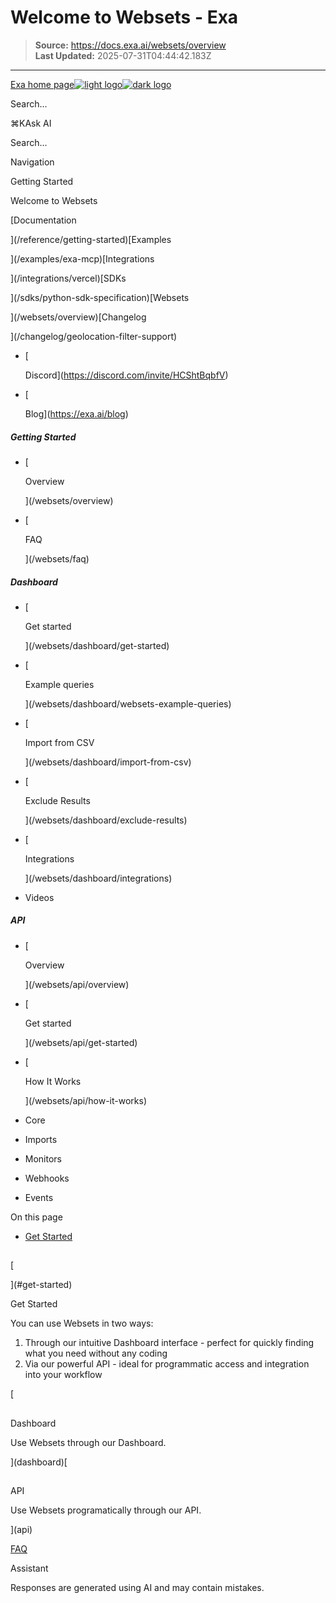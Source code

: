 # Welcome to Websets - Exa

> **Source:** https://docs.exa.ai/websets/overview  
> **Last Updated:** 2025-07-31T04:44:42.183Z

---

[Exa home page![light logo](https://mintlify.s3.us-west-1.amazonaws.com/exa-52/logo/light.png)![dark logo](https://mintlify.s3.us-west-1.amazonaws.com/exa-52/logo/dark.png)](/)

Search...

⌘KAsk AI

Search...

Navigation

Getting Started

Welcome to Websets

[Documentation

](/reference/getting-started)[Examples

](/examples/exa-mcp)[Integrations

](/integrations/vercel)[SDKs

](/sdks/python-sdk-specification)[Websets

](/websets/overview)[Changelog

](/changelog/geolocation-filter-support)

*   [
    
    Discord](https://discord.com/invite/HCShtBqbfV)
*   [
    
    Blog](https://exa.ai/blog)

##### Getting Started

*   [
    
    Overview
    
    
    
    ](/websets/overview)
*   [
    
    FAQ
    
    
    
    ](/websets/faq)

##### Dashboard

*   [
    
    Get started
    
    
    
    ](/websets/dashboard/get-started)
*   [
    
    Example queries
    
    
    
    ](/websets/dashboard/websets-example-queries)
*   [
    
    Import from CSV
    
    
    
    ](/websets/dashboard/import-from-csv)
*   [
    
    Exclude Results
    
    
    
    ](/websets/dashboard/exclude-results)
*   [
    
    Integrations
    
    
    
    ](/websets/dashboard/integrations)
*   Videos
    

##### API

*   [
    
    Overview
    
    
    
    ](/websets/api/overview)
*   [
    
    Get started
    
    
    
    ](/websets/api/get-started)
*   [
    
    How It Works
    
    
    
    ](/websets/api/how-it-works)
*   Core
    
*   Imports
    
*   Monitors
    
*   Webhooks
    
*   Events
    

On this page

*   [Get Started](#get-started)

  

## 

[​

](#get-started)

Get Started

You can use Websets in two ways:

1.  Through our intuitive Dashboard interface - perfect for quickly finding what you need without any coding
2.  Via our powerful API - ideal for programmatic access and integration into your workflow

[

## 

Dashboard

Use Websets through our Dashboard.







](dashboard)[

## 

API

Use Websets programatically through our API.







](api)

[FAQ](/websets/faq)

Assistant

Responses are generated using AI and may contain mistakes.